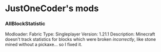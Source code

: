 # JustOneCoder's mods

### AllBlockStatistic
Modloader: Fabric
Type: Singleplayer
Version: 1.21.1
Description: Minecraft doesn't track statistics for blocks which were broken *incorrectly*, like stone mined without a pickaxe... so I fixed it.
